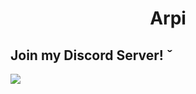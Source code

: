 <p><h1 align="center">Arpi</h1></p>

<h2>Join my Discord Server! ˇ</h2>
<a href="https://discord.gg/Gneap49"><img src="https://discordapp.com/api/guilds/363965764987912192/embed.png?style=banner4"/></a>
